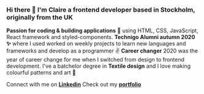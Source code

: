 ### Hi there 👋 I'm Claire a frontend developer based in Stockholm, originally from the UK

**Passion for coding & building applications** 💖 using HTML, CSS, JavaScript, React framework and styled-components.
**Technigo Alumni autumn 2020 ✨** where I used worked on weekly projects to learn new languages and frameworks and develop as a programmer ✌
**Career changer** 2020 was the year of career change for me when I switched from design to frontend development.
I've a batchelor degree in **Textile design** and I love making colourful patterns and art 🌈

Connect with me on **[Linkedin](https://www.linkedin.com/in/claire-caudwell-229354a5/)**
Check out my **[portfolio](https://claire-caudwell-portfolio.netlify.app/)**
